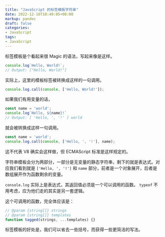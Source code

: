 ```yaml
---
title: "JavaScript 的标签模板字符串"
date: 2022-12-16T10:49:05+08:00
markup: pandoc
draft: false
categories:
- JavaScript
tags:
- JavaScript
---
```


标签模板是个看起来很 Magic 的语法，写起来像是这样。

```JavaScript
console.log`Hello, World!`;
// Output: ["Hello, World!"]
```

实际上，这里的模板标签被转换成这样的一句调用。

```JavaScript
console.log.call(console, ['Hello, World!']);
```

如果我们有用变量的话，

```JavaScript
const name = 'world';
console.log`Hello, ${name}!`
// Output: [ 'Hello, ', '!' ] world
```

就会被转换成这样一句调用。

```JavaScript
const name = 'world';
console.log.call(console, ['Hello, ', '!'], name);
```

这不代表 V8 确实会这样做，但 ECMAScript 标准是这样规定的。

字符串模板会分为两部分，一部分是无变量的静态字符串，剩下的就是表达式。对应我们看到就是 `['Hello, ', '!']` 和 `name` 部分，前者是一个对象展开，后者是数组展开作为函数剩余的变量。

`console.log` 实际上是表达式，其返回值必须是一个可以调用的函数。 `typeof` 不用考虑，应为他们走的其实是另一套逻辑。

这个可调用的函数，完全体应该是：

```JavaScript
// @param {string[]} strings
// @param {string[]} templates
function tagged(strings, ...templates) {}
```

标签模板的好处是，我们可以省去一些括号，而获得一些更简洁的写法。
